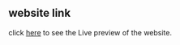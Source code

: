 ## website link
click [here](https://dog-finder-react-router-excercise.vercel.app/dogs) to see the Live preview of the website.
